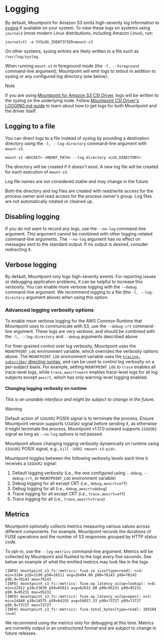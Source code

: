 # Logging

By default, Mountpoint for Amazon S3 emits high-severity log information to [syslog](https://datatracker.ietf.org/doc/html/rfc5424) if available on your system. To view these logs on systems using `journald` (most modern Linux distributions, including Amazon Linux), run:

    journalctl -e SYSLOG_IDENTIFIER=mount-s3

On other systems, syslog entries are likely written to a file such as `/var/log/syslog`.

When running `mount-s3` in foreground mode (the `-f, --foreground` command-line argument), Mountpoint will emit logs to stdout in addition to syslog or any configured log directory (see below).

> [!NOTE]
> If you are using [Mountpoint for Amazon S3 CSI Driver](https://github.com/awslabs/mountpoint-s3-csi-driver/), logs will be written to the syslog on the underlying node.
> Follow [Mountpoint CSI Driver's LOGGING.md guide](https://github.com/awslabs/mountpoint-s3-csi-driver/blob/main/docs/LOGGING.md) to learn about how to get logs for both Mountpoint and the driver itself.

## Logging to a file

You can direct logs to a file instead of syslog by providing a destination directory using the `-l, --log-directory` command-line argument with `mount-s3`.

    mount-s3 <BUCKET> <MOUNT_PATH> --log-directory <LOG_DIRECTORY>

The directory will be created if it doesn't exist.
A new log file will be created for each execution of `mount-s3`.

Log file names are not considered stable and may change in the future.

Both the directory and log files are created with read/write access for the process owner and read access for the process owner's group.
Log files are not automatically rotated or cleaned up.

## Disabling logging

If you do not want to record any logs, use the `--no-log` command-line argument. This argument cannot be combined with other logging-related command-line arguments. The `--no-log` argument has
no effect on messages sent to the standard output. If no output is desired, consider redirecting it.

## Verbose logging

By default, Mountpoint only logs high-severity events. For reporting issues or debugging application problems, it can be helpful to increase this verbosity.
You can enable more verbose logging with the `--debug` command-line argument. We recommend logging to a file (the `-l, --log-directory` argument above) when using this option.

### Advanced logging verbosity options

To enable more verbose logging for the AWS Common Runtime that Mountpoint uses to communicate with S3, use the `--debug-crt` command-line argument. These logs are very verbose, and should be combined with the `-l, --log-directory` and `--debug` arguments described above.

For finer-grained control over log verbosity, Mountpoint uses the `MOUNTPOINT_LOG` environment variable, which overrides the verbosity options above. The `MOUNTPOINT_LOG` environment variable uses the [`tracing-subscriber` directive syntax](https://docs.rs/tracing-subscriber/0.3.17/tracing_subscriber/filter/struct.EnvFilter.html), and can be used to control log verbosity on a per-subject basis. For example, setting `MOUNTPOINT_LOG` to `trace` enables all trace-level logs, while `trace,awscrt=warn` enables trace-level logs for all log subjects except `awscrt`, which has only warning-level logging enabled.

#### Changing logging verbosity on runtime

_This is an unstable interface and might be subject to change in the future._

> [!WARNING]
> Default action of `SIGUSR2` POSIX signal is to terminate the process.
> Ensure Mountpoint version supports `SIGUSR2` signal before sending it, as otherwise it might terminate the process. Mountpoint v1.17.0 onward supports `SIGUSR2` signal as long as `--no-log` options is not passed.

Mountpoint allows changing logging verbosity dynamically on runtime using `SIGUSR2` POSIX signal, e.g., `kill -USR2 <mount-s3-pid>`.

Mountpoint toggles between the following verbosity levels each time it receives a `SIGUSR2` signal:
  1. Default logging verbosity (i.e., the one configured using `--debug`, `--debug-crt`, or `MOUNTPOINT_LOG` environment variable)
  2. Debug logging for all except CRT (i.e., `debug,awscrt=off`)
  3. Debug logging for all (i.e., `debug,awscrt=debug`)
  4. Trace logging for all except CRT (i.e., `trace,awscrt=off`)
  5. Trace logging for all (i.e., `trace,awscrt=trace`)

## Metrics

Mountpoint optionally collects metrics measuring various values across different components.
For example, Mountpoint records the durations of FUSE operations and the number of S3 responses grouped by HTTP status code.

To opt-in, use the `--log-metrics` command-line argument.
Metrics will be collected by Mountpoint and flushed to the logs every five seconds.
See below an example of what the emitted metrics may look like in the logs.

    [INFO] mountpoint_s3_fs::metrics: fuse.io_size[type=read]: n=4: min=3184 p10=3199 p50=16511 avg=26494.00 p90=70143 p99=70143 p99.9=70143 max=70143
    [INFO] mountpoint_s3_fs::metrics: fuse.op_latency_us[op=lookup]: n=8: min=22912 p10=23039 p50=65023 avg=62632.00 p90=95231 p99=95231 p99.9=95231 max=95231
    [INFO] mountpoint_s3_fs::metrics: fuse.op_latency_us[op=open]: n=3: min=24448 p10=24575 p50=64255 avg=54037.33 p90=73727 p99=73727 p99.9=73727 max=73727
    [INFO] mountpoint_s3_fs::metrics: fuse.total_bytes[type=read]: 105584 (n=4)

We recommend using the metrics only for debugging at this time.
Metrics are currently output in an unstructured format and are subject to change in future releases.
